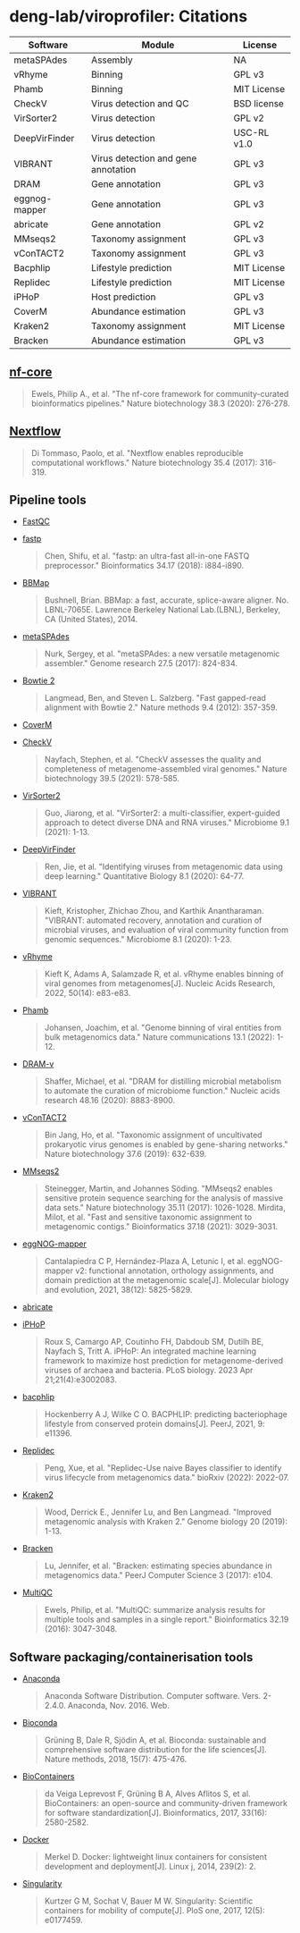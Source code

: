 # deng-lab/viroprofiler: Citations

| Software      | Module                              | License     |
| ------------- | ----------------------------------- | ----------- |
| metaSPAdes    | Assembly                            | NA          |
| vRhyme        | Binning                             | GPL v3      |
| Phamb         | Binning                             | MIT License |
| CheckV        | Virus detection and QC              | BSD license |
| VirSorter2    | Virus detection                     | GPL v2      |
| DeepVirFinder | Virus detection                     | USC-RL v1.0 |
| VIBRANT       | Virus detection and gene annotation | GPL v3      |
| DRAM          | Gene annotation                     | GPL v3      |
| eggnog-mapper | Gene annotation                     | GPL v3      |
| abricate      | Gene annotation                     | GPL v2      |
| MMseqs2       | Taxonomy assignment                 | GPL v3      |
| vConTACT2     | Taxonomy assignment                 | GPL v3      |
| Bacphlip      | Lifestyle prediction                | MIT License |
| Replidec      | Lifestyle prediction                | MIT License |
| iPHoP         | Host prediction                     | GPL v3      |
| CoverM        | Abundance estimation                | GPL v3      |
| Kraken2       | Taxonomy assignment                 | MIT License |
| Bracken       | Abundance estimation                | GPL v3      |

## [nf-core](https://pubmed.ncbi.nlm.nih.gov/32055031/)

> Ewels, Philip A., et al. "The nf-core framework for community-curated bioinformatics pipelines." Nature biotechnology 38.3 (2020): 276-278.

## [Nextflow](https://pubmed.ncbi.nlm.nih.gov/28398311/)

> Di Tommaso, Paolo, et al. "Nextflow enables reproducible computational workflows." Nature biotechnology 35.4 (2017): 316-319.

## Pipeline tools

- [FastQC](https://www.bioinformatics.babraham.ac.uk/projects/fastqc/)

- [fastp](https://)
  > Chen, Shifu, et al. "fastp: an ultra-fast all-in-one FASTQ preprocessor." Bioinformatics 34.17 (2018): i884-i890.

- [BBMap](https://jgi.doe.gov/data-and-tools/software-tools/bbtools/bb-tools-user-guide/bbmap-guide/)
  > Bushnell, Brian. BBMap: a fast, accurate, splice-aware aligner. No. LBNL-7065E. Lawrence Berkeley National Lab.(LBNL), Berkeley, CA (United States), 2014.

- [metaSPAdes](https://github.com/ablab/spades)
  > Nurk, Sergey, et al. "metaSPAdes: a new versatile metagenomic assembler." Genome research 27.5 (2017): 824-834.

- [Bowtie 2](https://github.com/BenLangmead/bowtie2)
  > Langmead, Ben, and Steven L. Salzberg. "Fast gapped-read alignment with Bowtie 2." Nature methods 9.4 (2012): 357-359.

- [CoverM](https://github.com/wwood/CoverM)

- [CheckV](https://bitbucket.org/berkeleylab/CheckV)
  > Nayfach, Stephen, et al. "CheckV assesses the quality and completeness of metagenome-assembled viral genomes." Nature biotechnology 39.5 (2021): 578-585.

- [VirSorter2](https://github.com/jiarong/VirSorter2)
  > Guo, Jiarong, et al. "VirSorter2: a multi-classifier, expert-guided approach to detect diverse DNA and RNA viruses." Microbiome 9.1 (2021): 1-13.

- [DeepVirFinder](https://github.com/jessieren/DeepVirFinder)
  > Ren, Jie, et al. "Identifying viruses from metagenomic data using deep learning." Quantitative Biology 8.1 (2020): 64-77.

- [VIBRANT](https://github.com/AnantharamanLab/VIBRANT)
  > Kieft, Kristopher, Zhichao Zhou, and Karthik Anantharaman. "VIBRANT: automated recovery, annotation and curation of microbial viruses, and evaluation of viral community function from genomic sequences." Microbiome 8.1 (2020): 1-23.

- [vRhyme](https://github.com/AnantharamanLab/vRhyme)
  > Kieft K, Adams A, Salamzade R, et al. vRhyme enables binning of viral genomes from metagenomes[J]. Nucleic Acids Research, 2022, 50(14): e83-e83.

- [Phamb](https://github.com/RasmussenLab/phamb)
  > Johansen, Joachim, et al. "Genome binning of viral entities from bulk metagenomics data." Nature communications 13.1 (2022): 1-12.

- [DRAM-v](https://github.com/WrightonLabCSU/DRAM)
  > Shaffer, Michael, et al. "DRAM for distilling microbial metabolism to automate the curation of microbiome function." Nucleic acids research 48.16 (2020): 8883-8900.

- [vConTACT2](https://bitbucket.org/MAVERICLab/vcontact2)
  > Bin Jang, Ho, et al. "Taxonomic assignment of uncultivated prokaryotic virus genomes is enabled by gene-sharing networks." Nature biotechnology 37.6 (2019): 632-639.

- [MMseqs2](https://github.com/soedinglab/MMseqs2)
  > Steinegger, Martin, and Johannes Söding. "MMseqs2 enables sensitive protein sequence searching for the analysis of massive data sets." Nature biotechnology 35.11 (2017): 1026-1028.
  > Mirdita, Milot, et al. "Fast and sensitive taxonomic assignment to metagenomic contigs." Bioinformatics 37.18 (2021): 3029-3031.

- [eggNOG-mapper](https://github.com/eggnogdb/eggnog-mapper)
  > Cantalapiedra C P, Hernández-Plaza A, Letunic I, et al. eggNOG-mapper v2: functional annotation, orthology assignments, and domain prediction at the metagenomic scale[J]. Molecular biology and evolution, 2021, 38(12): 5825-5829.

- [abricate](https://github.com/tseemann/abricate)

- [iPHoP](https://bitbucket.org/srouxjgi/iphop/src/main/)
  > Roux S, Camargo AP, Coutinho FH, Dabdoub SM, Dutilh BE, Nayfach S, Tritt A. iPHoP: An integrated machine learning framework to maximize host prediction for metagenome-derived viruses of archaea and bacteria. PLoS biology. 2023 Apr 21;21(4):e3002083.

- [bacphlip](https://github.com/adamhockenberry/bacphlip)
  > Hockenberry A J, Wilke C O. BACPHLIP: predicting bacteriophage lifestyle from conserved protein domains[J]. PeerJ, 2021, 9: e11396.

- [Replidec](https://github.com/deng-lab/Replidec)
  > Peng, Xue, et al. "Replidec-Use naive Bayes classifier to identify virus lifecycle from metagenomics data." bioRxiv (2022): 2022-07.

- [Kraken2](https://github.com/DerrickWood/kraken2)
  > Wood, Derrick E., Jennifer Lu, and Ben Langmead. "Improved metagenomic analysis with Kraken 2." Genome biology 20 (2019): 1-13.

- [Bracken](https://github.com/jenniferlu717/Bracken)
  > Lu, Jennifer, et al. "Bracken: estimating species abundance in metagenomics data." PeerJ Computer Science 3 (2017): e104.

- [MultiQC](https://pubmed.ncbi.nlm.nih.gov/27312411/)
  > Ewels, Philip, et al. "MultiQC: summarize analysis results for multiple tools and samples in a single report." Bioinformatics 32.19 (2016): 3047-3048.

## Software packaging/containerisation tools

- [Anaconda](https://anaconda.com)
  > Anaconda Software Distribution. Computer software. Vers. 2-2.4.0. Anaconda, Nov. 2016. Web.

- [Bioconda](https://pubmed.ncbi.nlm.nih.gov/29967506/)
  > Grüning B, Dale R, Sjödin A, et al. Bioconda: sustainable and comprehensive software distribution for the life sciences[J]. Nature methods, 2018, 15(7): 475-476.

- [BioContainers](https://pubmed.ncbi.nlm.nih.gov/28379341/)
  > da Veiga Leprevost F, Grüning B A, Alves Aflitos S, et al. BioContainers: an open-source and community-driven framework for software standardization[J]. Bioinformatics, 2017, 33(16): 2580-2582.

- [Docker](https://dl.acm.org/doi/10.5555/2600239.2600241)
  > Merkel D. Docker: lightweight linux containers for consistent development and deployment[J]. Linux j, 2014, 239(2): 2.

- [Singularity](https://pubmed.ncbi.nlm.nih.gov/28494014/)
  > Kurtzer G M, Sochat V, Bauer M W. Singularity: Scientific containers for mobility of compute[J]. PloS one, 2017, 12(5): e0177459.

